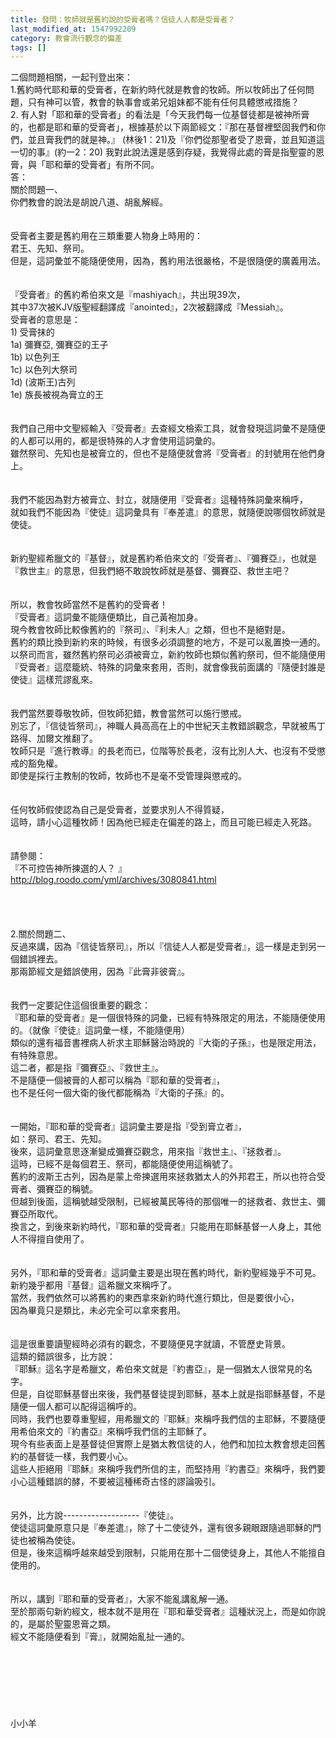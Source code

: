 ```yaml
---
title: 發問：牧師就是舊約說的受膏者嗎？信徒人人都是受膏者？
last_modified_at: 1547992209
category: 教會流行觀念的偏差
tags: []
---
```


二個問題相關，一起刊登出來：<br>1.舊約時代耶和華的受膏者，在新約時代就是教會的牧師。所以牧師出了任何問題，只有神可以管，教會的執事會或弟兄姐妹都不能有任何具體懲戒措施？<br>2. 有人對「耶和華的受膏者」的看法是「今天我們每一位基督徒都是被神所膏的，也都是耶和華的受膏者」，根據基於以下兩節經文：『那在基督裡堅固我們和你們，並且膏我們的就是神。』 (林後1：21)及『你們從那聖者受了恩膏，並且知道這一切的事』(約一2：20)  我對此說法還是感到存疑，我覺得此處的膏是指聖靈的恩膏，與「耶和華的受膏者」有所不同。 <!--more--><br>答：<br>關於問題一、<br>你們教會的說法是胡說八道、胡亂解經。<br><br> <br>受膏者主要是舊約用在三類重要人物身上時用的：<br>君王、先知、祭司。<br>但是，這詞彙並不能隨便使用，因為，舊約用法很嚴格，不是很隨便的廣義用法。<br><br><br>『受膏者』的舊約希伯來文是『mashiyach』，共出現39次，<br>其中37次被KJV版聖經翻譯成『anointed』，2次被翻譯成『Messiah』。<br>受膏者的意思是：<br>1) 受膏抹的<br>   1a) 彌賽亞, 彌賽亞的王子<br>   1b) 以色列王<br>   1c) 以色列大祭司<br>   1d) (波斯王)古列<br>   1e) 族長被視為膏立的王<br><br><br>我們自己用中文聖經輸入『受膏者』去查經文檢索工具，就會發現這詞彙不是隨便的人都可以用的，都是很特殊的人才會使用這詞彙的。<br>雖然祭司、先知也是被膏立的，但也不是隨便就會將『受膏者』的封號用在他們身上。<br><br><br>我們不能因為對方被膏立、封立，就隨便用『受膏者』這種特殊詞彙來稱呼，<br>就如我們不能因為『使徒』這詞彙具有『奉差遣』的意思，就隨便說哪個牧師就是使徒。<br><br><br>新約聖經希臘文的『基督』，就是舊約希伯來文的『受膏者』、『彌賽亞』，也就是『救世主』的意思，但我們絕不敢說牧師就是基督、彌賽亞、救世主吧？<br><br><br>所以，教會牧師當然不是舊約的受膏者！<br>『受膏者』這詞彙不能隨便類比，自己黃袍加身。<br>現今教會牧師比較像舊約的『祭司』、『利未人』之類，但也不是絕對是。<br>舊約的類比換到新約來的時候，有很多必須調整的地方，不是可以亂置換一通的。<br>以祭司而言，雖然舊約祭司必須被膏立，新約牧師也類似舊約祭司，但不能隨便用『受膏者』這麼籠統、特殊的詞彙來套用，否則，就會像我前面講的『隨便封誰是使徒』這樣荒謬亂來。<br><br><br>我們當然要尊敬牧師，但牧師犯錯，教會當然可以施行懲戒。<br>別忘了，『信徒皆祭司』，神職人員高高在上的中世紀天主教錯誤觀念，早就被馬丁路得、加爾文推翻了。<br>牧師只是『進行教導』的長老而已，位階等於長老，沒有比別人大、也沒有不受懲戒的豁免權。<br>即使是採行主教制的牧師，牧師也不是毫不受管理與懲戒的。<br><br> <br>任何牧師假使認為自己是受膏者，並要求別人不得質疑，<br>這時，請小心這種牧師！因為他已經走在偏差的路上，而且可能已經走入死路。<br> <br> <br>請參閱：<br>『不可控告神所揀選的人？ 』<br>http://blog.roodo.com/yml/archives/3080841.html<br><br><br><br><br>2.關於問題二、<br>反過來講，因為『信徒皆祭司』，所以『信徒人人都是受膏者』，這一樣是走到另一個錯誤裡去。<br>那兩節經文是錯誤使用，因為『此膏非彼膏』。<br><br> <br>我們一定要記住這個很重要的觀念：<br>『耶和華的受膏者』是一個很特殊的詞彙，已經有特殊限定的用法，不能隨便使用的。（就像『使徒』這詞彙一樣，不能隨便用）<br>類似的還有福音書裡病人祈求主耶穌醫治時說的『大衛的子孫』，也是限定用法，有特殊意思。<br>這二者，都是指『彌賽亞』、『救世主』。<br>不是隨便一個被膏的人都可以稱為『耶和華的受膏者』，<br>也不是任何一個大衛的後代都能稱為『大衛的子孫』的。<br> <br><br>一開始，『耶和華的受膏者』這詞彙主要是指『受到膏立者』，<br>如：祭司、君王、先知。<br>後來，這詞彙意思逐漸變成彌賽亞觀念，用來指『救世主』、『拯救者』。<br>這時，已經不是每個君王、祭司，都能隨便使用這稱號了。<br>舊約的波斯王古列，因為是蒙上帝揀選用來拯救猶太人的外邦君王，所以也符合受膏者、彌賽亞的稱號。<br>但越到後面，這稱號越受限制，已經被萬民等待的那個唯一的拯救者、救世主、彌賽亞所取代。<br>換言之，到後來新約時代，『耶和華的受膏者』只能用在耶穌基督一人身上，其他人不得擅自使用了。<br> <br><br>另外，『耶和華的受膏者』這詞彙主要是出現在舊約時代，新約聖經幾乎不可見。<br>新約幾乎都用『基督』這希臘文來稱呼了。<br>當然，我們依然可以將舊約的東西拿來新約時代進行類比，但是要很小心，<br>因為畢竟只是類比，未必完全可以拿來套用。<br> <br><br>這是很重要讀聖經時必須有的觀念，不要隨便見字就讀，不管歷史背景。<br>這類的錯誤很多，比方說：<br>『耶穌』這名字是希臘文，希伯來文就是『約書亞』，是一個猶太人很常見的名字。<br>但是，自從耶穌基督出來後，我們基督徒提到耶穌，基本上就是指耶穌基督，不是隨便一個人都可以配得這稱呼的。<br>同時，我們也要尊重聖經，用希臘文的『耶穌』來稱呼我們信的主耶穌，不要隨便用希伯來文的『約書亞』來稱呼我們信的主耶穌了。<br>現今有些表面上是基督徒但實際上是猶太教信徒的人，他們和加拉太教會想走回舊約的基督徒一樣，我們要小心。<br>這些人拒絕用『耶穌』來稱呼我們所信的主，而堅持用『約書亞』來稱呼，我們要小心這種錯誤的酵，不要被這種稀奇古怪的謬論吸引。<br><br><br>另外，比方說-------------------『使徒』。<br>使徒這詞彙原意只是『奉差遣』，除了十二使徒外，還有很多親眼跟隨過耶穌的門徒也被稱為使徒。<br>但是，後來這稱呼越來越受到限制，只能用在那十二個使徒身上，其他人不能擅自使用的。<br> <br><br>所以，講到『耶和華的受膏者』，大家不能亂講亂解一通。<br>至於那兩句新約經文，根本就不是用在『耶和華受膏者』這種狀況上，而是如你說的，是屬於聖靈恩膏之類。<br>經文不能隨便看到『膏』，就開始亂扯一通的。<br><br><br><br><br><br><br><br>小小羊<br><br><br><br><br><br><br>
